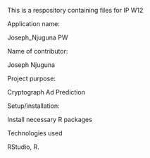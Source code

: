 This is a respository containing files for IP W12

Application name:

Joseph_Njuguna PW

Name of contributor:

Joseph Njuguna

Project purpose:

Cryptograph Ad Prediction

Setup/installation:

Install necessary R packages

Technologies used

RStudio, R.
